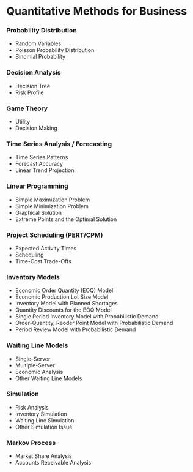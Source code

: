 # Quantitative Methods for Business
### Probability Distribution
- Random Variables
- Poisson Probability Distribution
- Binomial Probability

### Decision Analysis
- Decision Tree
- Risk Profile

### Game Theory
- Utility
- Decision Making

### Time Series Analysis / Forecasting
- Time Series Patterns
- Forecast Accuracy
- Linear Trend Projection

### Linear Programming
- Simple Maximization Problem
- Simple Minimization Problem
- Graphical Solution
- Extreme Points and the Optimal Solution

### Project Scheduling (PERT/CPM)
- Expected Activity Times
- Scheduling
- Time-Cost Trade-Offs

### Inventory Models
- Economic Order Quantity (EOQ) Model
- Economic Production Lot Size Model
- Inventory Model with Planned Shortages
- Quantity Discounts for the EOQ Model
- Single Period Inventory Model with Probabilistic Demand
- Order-Quantity, Reoder Point Model with Probabilistic Demand
- Period Review Model with Probabilistic Demand

### Waiting Line Models
- Single-Server
- Multiple-Server
- Economic Analysis
- Other Waiting Line Models

### Simulation
- Risk Analysis
- Inventory Simulation
- Waiting Line Simulation
- Other Simulation Issue 

### Markov Process
- Market Share Analysis
- Accounts Receivable Analysis
